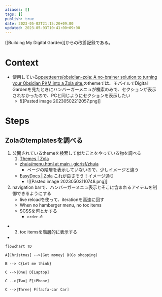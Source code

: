 ```yaml
---
aliases: []
tags: []
publish: true
date: 2023-05-02T21:15:20+09:00
updated: 2023-05-03T10:41:00+09:00
---
```


[[Building My Digital Garden]]からの改善記録である。

# Context
- 使用している[ppeetteerrs/obsidian\-zola: A no\-brainer solution to turning your Obsidian PKM into a Zola site\.](https://github.com/ppeetteerrs/obsidian-zola)のthemeでは、モバイルでDigital Gardenを見たときにハンバーガーメニュが検索のみで、セクションが表示されなかったので、PCと同じようにセクションを表示したい
	- ![[Pasted image 20230502212057.png]]

# Steps
## Zolaのtemplatesを調べる
1. 公開されているthemeを検索して似たことをやっている物を調べる
	1. [Themes \| Zola](https://www.getzola.org/themes/)
	- [zhuia/menu\.html at main · gicrisf/zhuia](https://github.com/gicrisf/zhuia/blob/main/templates/macros/menu.html)
		- ページの階層を表示していないので、少しイメージと違う
	- [EasyDocs \| Zola](https://www.getzola.org/themes/zola-easydocs-theme/)  これが良さそう！イメージ通り
		- ![[Pasted image 20230503110748.png]]
2. navigation barで、ハンバーガーメニュ表示とそこに含まれるアイテムを制御できるようにする
	- live reloadを使って、iterationを高速に回す
	- When no hamberger menu,  no toc items
	- SCSSを何とかする
		- `order-0` 
- 3. toc itemsを階層的に表示する
- 
```mermaid 
flowchart TD

A[Christmas] -->|Get money| B(Go shopping)

B --> C{Let me think}

C -->|One| D[Laptop]

C -->|Two| E[iPhone]

C -->|Three| F[fa:fa-car Car]
```